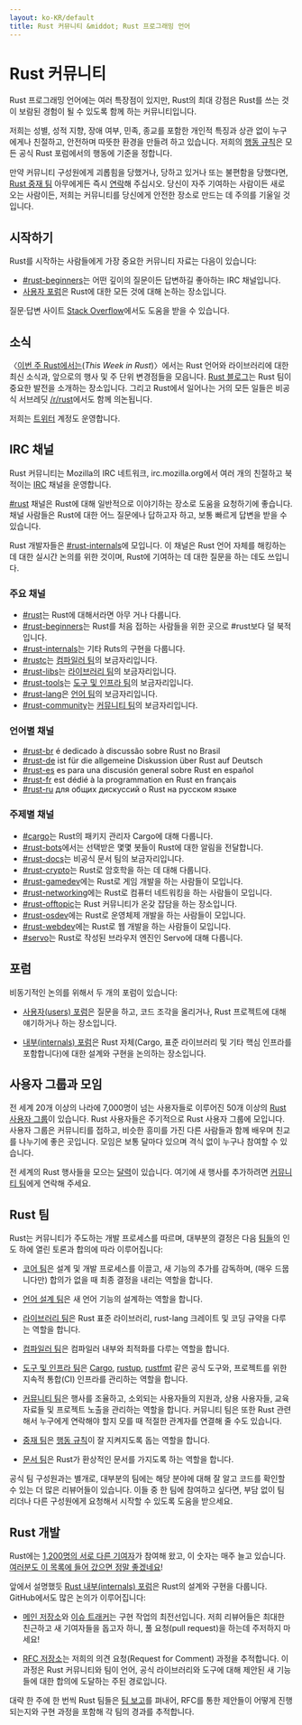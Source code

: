 ```yaml
---
layout: ko-KR/default
title: Rust 커뮤니티 &middot; Rust 프로그래밍 언어
---
```


# Rust 커뮤니티

Rust 프로그래밍 언어에는 여러 특장점이 있지만, Rust의 최대 강점은 Rust를 쓰는 것이 보람된 경험이 될 수 있도록 함께 하는 커뮤니티입니다.

저희는 성별, 성적 지향, 장애 여부, 민족, 종교를 포함한 개인적 특징과 상관 없이 누구에게나 친절하고, 안전하며 따뜻한 환경을 만들려 하고 있습니다.
저희의 [행동 규칙][coc]은 모든 공식 Rust 포럼에서의 행동에 기준을 정합니다.

만약 커뮤니티 구성원에게 괴롭힘을 당했거나, 당하고 있거나 또는 불편함을 당했다면, [Rust 중재 팀][mod_team] 아무에게든 즉시 [연락][mod_team_email]해 주십시오.
당신이 자주 기여하는 사람이든 새로 오는 사람이든, 저희는 커뮤니티를 당신에게 안전한 장소로 만드는 데 주의를 기울일 것입니다.

[coc]: https://www.rust-lang.org/conduct.html
[mod_team]: https://www.rust-lang.org/team.html#Moderation
[mod_team_email]: mailto:rust-mods@rust-lang.org

## 시작하기

Rust를 시작하는 사람들에게 가장 중요한 커뮤니티 자료는 다음이 있습니다:

- [#rust-beginners][beginners_irc]는 어떤 깊이의 질문이든 답변하길 좋아하는 IRC 채널입니다.
- [사용자 포럼][users_forum]은 Rust에 대한 모든 것에 대해 논하는 장소입니다.

질문·답변 사이트 [Stack Overflow][stack_overflow]에서도 도움을 받을 수 있습니다.

[stack_overflow]: https://stackoverflow.com/questions/tagged/rust

## 소식

〈[이번 주 Rust에서는][twir](<i lang="en">This Week in Rust</i>)〉에서는
Rust 언어와 라이브러리에 대한 최신 소식과, 앞으로의 행사 및 주 단위 변경점들을 모읍니다.
[Rust 블로그][rust_blog]는 Rust 팀이 중요한 발전을 소개하는 장소입니다.
그리고 Rust에서 일어나는 거의 모든 일들은 비공식 서브레딧 [/r/rust][reddit]에서도 함께 의논됩니다.

저희는 [트위터][twitter] 계정도 운영합니다.

[twir]: https://this-week-in-rust.org/
[rust_blog]: http://blog.rust-lang.org/
[reddit]: https://www.reddit.com/r/rust
[reddit_coc]: https://www.reddit.com/r/rust/comments/2rvrzx/our_code_of_conduct_please_read/
[twitter]: https://twitter.com/rustlang

## IRC 채널

Rust 커뮤니티는 Mozilla의 IRC 네트워크, irc.mozilla.org에서 여러 개의 친절하고 북적이는 [IRC] 채널을 운영합니다.

[#rust][rust_irc] 채널은 Rust에 대해 일반적으로 이야기하는 장소로 도움을 요청하기에 좋습니다.
채널 사람들은 Rust에 대한 어느 질문에나 답하고자 하고, 보통 빠르게 답변을 받을 수 있습니다.

Rust 개발자들은 [#rust-internals][internals_irc]에 모입니다.
이 채널은 Rust 언어 자체를 해킹하는 데 대한 실시간 논의를 위한 것이며,
Rust에 기여하는 데 대한 질문을 하는 데도 쓰입니다.

### 주요 채널

- [#rust][rust_irc]는 Rust에 대해서라면 아무 거나 다룹니다.
- [#rust-beginners][beginners_irc]는 Rust를 처음 접하는 사람들을 위한 곳으로 #rust보다 덜 북적입니다.
- [#rust-internals][internals_irc]는 기타 Ruts의 구현을 다룹니다.
- [#rustc][rustc_irc]는 [컴파일러 팀][compiler_team]의 보금자리입니다.
- [#rust-libs][libs_irc]는 [라이브러리 팀][library_team]의 보금자리입니다.
- [#rust-tools][tools_irc]는 [도구 및 인프라 팀][tool_team]의 보금자리입니다.
- [#rust-lang][lang_irc]은 [언어 팀][language_team]의 보금자리입니다.
- [#rust-community][community_irc]는 [커뮤니티 팀][community_team]의 보금자리입니다.

### 언어별 채널

- [#rust-br][br_irc] é dedicado à discussão sobre Rust no Brasil
- [#rust-de][de_irc] ist für die allgemeine Diskussion über Rust auf Deutsch
- [#rust-es][es_irc] es para una discusión general sobre Rust en español
- [#rust-fr][fr_irc] est dédié à la programmation en Rust en français
- [#rust-ru][ru_irc] для общих дискуссий о Rust на русском языке

### 주제별 채널

- [#cargo][cargo_irc]는 Rust의 패키지 관리자 Cargo에 대해 다룹니다.
- [#rust-bots][bots_irc]에서는 선택받은 몇몇 봇들이 Rust에 대한 알림을 전달합니다.
- [#rust-docs][docs_irc]는 비공식 문서 팀의 보금자리입니다.
- [#rust-crypto][crypto_irc]는 Rust로 암호학을 하는 데 대해 다룹니다.
- [#rust-gamedev][gamedev_irc]에는 Rust로 게임 개발을 하는 사람들이 모입니다.
- [#rust-networking][networking_irc]에는 Rust로 컴퓨터 네트워킹을 하는 사람들이 모입니다.
- [#rust-offtopic][offtopic_irc]는 Rust 커뮤니티가 온갖 잡담을 하는 장소입니다.
- [#rust-osdev][osdev_irc]에는 Rust로 운영체제 개발을 하는 사람들이 모입니다.
- [#rust-webdev][webdev_irc]에는 Rust로 웹 개발을 하는 사람들이 모입니다.
- [#servo][servo_irc]는 Rust로 작성된 브라우저 엔진인 Servo에 대해 다룹니다.

[IRC]: https://en.wikipedia.org/wiki/Internet_Relay_Chat
[beginners_irc]: https://client00.chat.mibbit.com/?server=irc.mozilla.org&channel=%23rust-beginners
[bots_irc]: https://client00.chat.mibbit.com/?server=irc.mozilla.org&channel=%23rust-bots
[br_irc]: https://client00.chat.mibbit.com/?server=irc.mozilla.org&channel=%23rust-br
[cargo_irc]: https://client00.chat.mibbit.com/?server=irc.mozilla.org&channel=%23cargo
[community_irc]: https://client00.chat.mibbit.com/?server=irc.mozilla.org&channel=%23rust-community
[crypto_irc]: https://client00.chat.mibbit.com/?server=irc.mozilla.org&channel=%23rust-crypto
[de_irc]: https://client00.chat.mibbit.com/?server=irc.mozilla.org&channel=%23rust-de
[es_irc]: https://client00.chat.mibbit.com/?server=irc.mozilla.org&channel=%23rust-es
[fr_irc]: https://client00.chat.mibbit.com/?server=irc.mozilla.org&channel=%23rust-fr
[gamedev_irc]: https://client00.chat.mibbit.com/?server=irc.mozilla.org&channel=%23rust-gamedev
[internals_irc]: https://client00.chat.mibbit.com/?server=irc.mozilla.org&channel=%23rust-internals
[lang_irc]: https://client00.chat.mibbit.com/?server=irc.mozilla.org&channel=%23rust-lang
[libs_irc]: https://client00.chat.mibbit.com/?server=irc.mozilla.org&channel=%23rust-libs
[networking_irc]: https://client00.chat.mibbit.com/?server=irc.mozilla.org&channel=%23rust-networking
[offtopic_irc]: https://client00.chat.mibbit.com/?server=irc.mozilla.org&channel=%23rust-offtopic
[osdev_irc]: https://client00.chat.mibbit.com/?server=irc.mozilla.org&channel=%23rust-osdev
[ru_irc]: https://client00.chat.mibbit.com/?server=irc.mozilla.org&channel=%23rust-ru
[rust_irc]: https://client00.chat.mibbit.com/?server=irc.mozilla.org&channel=%23rust
[rustc_irc]: https://client00.chat.mibbit.com/?server=irc.mozilla.org&channel=%23rustc
[servo_irc]: https://client00.chat.mibbit.com/?server=irc.mozilla.org&channel=%23servo
[tools_irc]: https://client00.chat.mibbit.com/?server=irc.mozilla.org&channel=%23rust-tools
[webdev_irc]: https://client00.chat.mibbit.com/?server=irc.mozilla.org&channel=%23rust-webdev
[docs_irc]: https://client00.chat.mibbit.com/?server=irc.mozilla.org&channel=%23rust-docs

## 포럼

비동기적인 논의를 위해서 두 개의 포럼이 있습니다:

- [사용자(users) 포럼][users_forum]은 질문을 하고, 코드 조각을 올리거나, Rust 프로젝트에 대해 얘기하거나 하는 장소입니다.

- [내부(internals) 포럼][internals_forum]은 Rust 자체(Cargo, 표준 라이브러리 및 기타 핵심 인프라를 포함합니다)에 대한 설계와 구현을 논의하는 장소입니다.

[users_forum]: https://users.rust-lang.org/
[internals_forum]: https://internals.rust-lang.org/

## 사용자 그룹과 모임

전 세계 20개 이상의 나라에 7,000명이 넘는 사용자들로 이루어진 50개 이상의 [Rust 사용자 그룹][user_group]이 있습니다.
Rust 사용자들은 주기적으로 Rust 사용자 그룹에 모입니다.
사용자 그룹은 커뮤니티를 접하고, 비슷한 흥미를 가진 다른 사람들과 함께 배우며 친교를 나누기에 좋은 곳입니다.
모임은 보통 달마다 있으며 격식 없이 누구나 참여할 수 있습니다.

전 세계의 Rust 행사들을 모으는 [달력][calendar]이 있습니다.
여기에 새 행사를 추가하려면 [커뮤니티 팀][community_team]에게 연락해 주세요.

[user_group]: ./user-groups.html
[calendar]: https://www.google.com/calendar/embed?src=apd9vmbc22egenmtu5l6c5jbfc@group.calendar.google.com

## Rust 팀

Rust는 커뮤니티가 주도하는 개발 프로세스를 따르며,
대부분의 결정은 다음 [팀들][teams]의 인도 하에 열린 토론과 합의에 따라 이루어집니다:

* [코어 팀][core_team]은 설계 및 개발 프로세스를 이끌고, 새 기능의 추가를 감독하며, (매우 드뭅니다만) 합의가 없을 때 최종 결정을 내리는 역할을 합니다.

* [언어 설계 팀][language_team]은 새 언어 기능의 설계하는 역할을 합니다.

* [라이브러리 팀][library_team]은 Rust 표준 라이브러리, rust-lang 크레이트 및 코딩 규약을 다루는 역할을 합니다.

* [컴파일러 팀][compiler_team]은 컴파일러 내부와 최적화를 다루는 역할을 합니다.

* [도구 및 인프라 팀][tool_team]은 [Cargo], [rustup], [rustfmt] 같은 공식 도구와, 프로젝트를 위한 지속적 통합(CI) 인프라를 관리하는 역할을 합니다.

[Cargo]: https://crates.io
[rustup]: https://www.rustup.rs
[rustfmt]: https://github.com/rust-lang-nursery/rustfmt

* [커뮤니티 팀][community_team]은 행사를 조율하고, 소외되는 사용자들의 지원과, 상용 사용자들, 교육 자료들 및 프로젝트 노출을 관리하는 역할을 합니다.
  커뮤니티 팀은 또한 Rust 관련해서 누구에게 연락해야 할지 모를 때 적절한 관계자를 연결해 줄 수도 있습니다.

* [중재 팀][mod_team]은 [행동 규칙][coc]이 잘 지켜지도록 돕는 역할을 합니다.

* [문서 팀][doc_team]은 Rust가 환상적인 문서를 가지도록 하는 역할을 합니다.

공식 팀 구성원과는 별개로, 대부분의 팀에는 해당 분야에 대해 잘 알고 코드를 확인할 수 있는 더 많은 리뷰어들이 있습니다.
이들 중 한 팀에 참여하고 싶다면, 부담 없이 팀 리더나 다른 구성원에게 요청해서 시작할 수 있도록 도움을 받으세요.

[teams]: https://www.rust-lang.org/team.html
[core_team]: https://www.rust-lang.org/team.html#Core
[language_team]: https://www.rust-lang.org/team.html#Language-design
[library_team]: https://www.rust-lang.org/team.html#Library
[compiler_team]: https://www.rust-lang.org/team.html#Compiler
[tool_team]: https://www.rust-lang.org/team.html#Tooling-and-infrastructure
[community_team]: https://www.rust-lang.org/team.html#Community
[mod_team]: https://www.rust-lang.org/team.html#Moderation
[doc_team]: https://www.rust-lang.org/en-US/team.html#Documentation-team

## Rust 개발

Rust에는 [1,200명의 서로 다른 기여자][authors]가 참여해 왔고, 이 숫자는 매주 늘고 있습니다.
[여러분도 이 목록에 들어 갔으면 정말 좋겠네요][contribute]!

앞에서 설명했듯 [Rust 내부(internals) 포럼][internals_forum]은 Rust의 설계와 구현을 다룹니다.
GitHub에서도 많은 논의가 이루어집니다:

- [메인 저장소][github]와 [이슈 트래커][issue_tracking]는 구현 작업의 최전선입니다.
  저희 리뷰어들은 최대한 친근하고 새 기여자들을 돕고자 하니, 풀 요청(pull request)을 하는데 주저하지 마세요!

- [RFC 저장소][rfcs]는 저희의 의견 요청(Request for Comment) 과정을 추적합니다.
  이 과정은 Rust 커뮤니티와 팀이 언어, 공식 라이브러리와 도구에 대해 제안된 새 기능들에 대한 합의에 도달하는 주된 경로입니다.

대략 한 주에 한 번씩 Rust 팀들은 [팀 보고][team_reports]를 펴내어,
RFC를 통한 제안들이 어떻게 진행되는지와 구현 과정을 포함해 각 팀의 경과를 추적합니다.

[authors]: https://github.com/rust-lang/rust/blob/88397e092e01b6043b6f65772710dfe0e59056c5/AUTHORS.txt
[contribute]: contribute.html
[github]: https://github.com/rust-lang/rust
[rfcs]: https://github.com/rust-lang/rfcs
[team_reports]: https://github.com/rust-lang/subteams
[issue_tracking]: https://github.com/rust-lang/rust/issues
